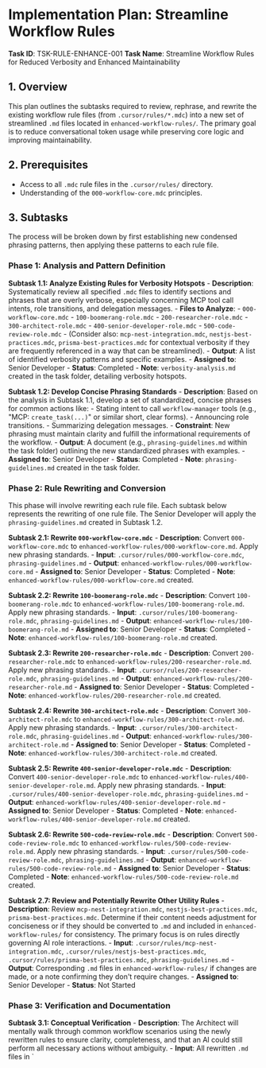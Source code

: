 # Implementation Plan: Streamline Workflow Rules

**Task ID**: TSK-RULE-ENHANCE-001
**Task Name**: Streamline Workflow Rules for Reduced Verbosity and Enhanced Maintainability

## 1. Overview

This plan outlines the subtasks required to review, rephrase, and rewrite the existing workflow rule files (from `.cursor/rules/*.mdc`) into a new set of streamlined `.md` files located in `enhanced-workflow-rules/`. The primary goal is to reduce conversational token usage while preserving core logic and improving maintainability.

## 2. Prerequisites

-   Access to all `.mdc` rule files in the `.cursor/rules/` directory.
-   Understanding of the `000-workflow-core.mdc` principles.

## 3. Subtasks

The process will be broken down by first establishing new condensed phrasing patterns, then applying these patterns to each rule file.

### Phase 1: Analysis and Pattern Definition

**Subtask 1.1: Analyze Existing Rules for Verbosity Hotspots**
    - **Description**: Systematically review all specified `.mdc` files to identify sections and phrases that are overly verbose, especially concerning MCP tool call intents, role transitions, and delegation messages.
    - **Files to Analyze**:
        - `000-workflow-core.mdc`
        - `100-boomerang-role.mdc`
        - `200-researcher-role.mdc`
        - `300-architect-role.mdc`
        - `400-senior-developer-role.mdc`
        - `500-code-review-role.mdc`
        - (Consider also: `mcp-nest-integration.mdc`, `nestjs-best-practices.mdc`, `prisma-best-practices.mdc` for contextual verbosity if they are frequently referenced in a way that can be streamlined).
    - **Output**: A list of identified verbosity patterns and specific examples.
    - **Assigned to**: Senior Developer
    - **Status**: Completed
    - **Note**: `verbosity-analysis.md` created in the task folder, detailing verbosity hotspots.

**Subtask 1.2: Develop Concise Phrasing Standards**
    - **Description**: Based on the analysis in Subtask 1.1, develop a set of standardized, concise phrases for common actions like:
        - Stating intent to call `workflow-manager` tools (e.g., "MCP: `create_task(...)`" or similar short, clear forms).
        - Announcing role transitions.
        - Summarizing delegation messages.
    - **Constraint**: New phrasing must maintain clarity and fulfill the informational requirements of the workflow.
    - **Output**: A document (e.g., `phrasing-guidelines.md` within the task folder) outlining the new standardized phrases with examples.
    - **Assigned to**: Senior Developer
    - **Status**: Completed
    - **Note**: `phrasing-guidelines.md` created in the task folder.

### Phase 2: Rule Rewriting and Conversion

This phase will involve rewriting each rule file. Each subtask below represents the rewriting of one rule file. The Senior Developer will apply the `phrasing-guidelines.md` created in Subtask 1.2.

**Subtask 2.1: Rewrite `000-workflow-core.mdc`**
    - **Description**: Convert `000-workflow-core.mdc` to `enhanced-workflow-rules/000-workflow-core.md`. Apply new phrasing standards.
    - **Input**: `.cursor/rules/000-workflow-core.mdc`, `phrasing-guidelines.md`
    - **Output**: `enhanced-workflow-rules/000-workflow-core.md`
    - **Assigned to**: Senior Developer
    - **Status**: Completed
    - **Note**: `enhanced-workflow-rules/000-workflow-core.md` created.

**Subtask 2.2: Rewrite `100-boomerang-role.mdc`**
    - **Description**: Convert `100-boomerang-role.mdc` to `enhanced-workflow-rules/100-boomerang-role.md`. Apply new phrasing standards.
    - **Input**: `.cursor/rules/100-boomerang-role.mdc`, `phrasing-guidelines.md`
    - **Output**: `enhanced-workflow-rules/100-boomerang-role.md`
    - **Assigned to**: Senior Developer
    - **Status**: Completed
    - **Note**: `enhanced-workflow-rules/100-boomerang-role.md` created.

**Subtask 2.3: Rewrite `200-researcher-role.mdc`**
    - **Description**: Convert `200-researcher-role.mdc` to `enhanced-workflow-rules/200-researcher-role.md`. Apply new phrasing standards.
    - **Input**: `.cursor/rules/200-researcher-role.mdc`, `phrasing-guidelines.md`
    - **Output**: `enhanced-workflow-rules/200-researcher-role.md`
    - **Assigned to**: Senior Developer
    - **Status**: Completed
    - **Note**: `enhanced-workflow-rules/200-researcher-role.md` created.

**Subtask 2.4: Rewrite `300-architect-role.mdc`**
    - **Description**: Convert `300-architect-role.mdc` to `enhanced-workflow-rules/300-architect-role.md`. Apply new phrasing standards.
    - **Input**: `.cursor/rules/300-architect-role.mdc`, `phrasing-guidelines.md`
    - **Output**: `enhanced-workflow-rules/300-architect-role.md`
    - **Assigned to**: Senior Developer
    - **Status**: Completed
    - **Note**: `enhanced-workflow-rules/300-architect-role.md` created.

**Subtask 2.5: Rewrite `400-senior-developer-role.mdc`**
    - **Description**: Convert `400-senior-developer-role.mdc` to `enhanced-workflow-rules/400-senior-developer-role.md`. Apply new phrasing standards.
    - **Input**: `.cursor/rules/400-senior-developer-role.mdc`, `phrasing-guidelines.md`
    - **Output**: `enhanced-workflow-rules/400-senior-developer-role.md`
    - **Assigned to**: Senior Developer
    - **Status**: Completed
    - **Note**: `enhanced-workflow-rules/400-senior-developer-role.md` created.

**Subtask 2.6: Rewrite `500-code-review-role.mdc`**
    - **Description**: Convert `500-code-review-role.mdc` to `enhanced-workflow-rules/500-code-review-role.md`. Apply new phrasing standards.
    - **Input**: `.cursor/rules/500-code-review-role.mdc`, `phrasing-guidelines.md`
    - **Output**: `enhanced-workflow-rules/500-code-review-role.md`
    - **Assigned to**: Senior Developer
    - **Status**: Completed
    - **Note**: `enhanced-workflow-rules/500-code-review-role.md` created.

**Subtask 2.7: Review and Potentially Rewrite Other Utility Rules**
    - **Description**: Review `mcp-nest-integration.mdc`, `nestjs-best-practices.mdc`, `prisma-best-practices.mdc`. Determine if their content needs adjustment for conciseness or if they should be converted to `.md` and included in `enhanced-workflow-rules/` for consistency. The primary focus is on rules directly governing AI role interactions.
    - **Input**: `.cursor/rules/mcp-nest-integration.mdc`, `.cursor/rules/nestjs-best-practices.mdc`, `.cursor/rules/prisma-best-practices.mdc`, `phrasing-guidelines.md`
    - **Output**: Corresponding `.md` files in `enhanced-workflow-rules/` if changes are made, or a note confirming they don't require changes.
    - **Assigned to**: Senior Developer
    - **Status**: Not Started

### Phase 3: Verification and Documentation

**Subtask 3.1: Conceptual Verification**
    - **Description**: The Architect will mentally walk through common workflow scenarios using the newly rewritten rules to ensure clarity, completeness, and that an AI could still perform all necessary actions without ambiguity.
    - **Input**: All rewritten `.md` files in `